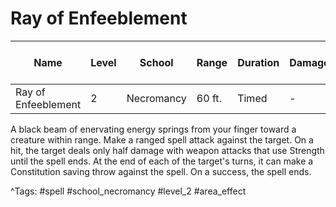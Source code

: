 # Ray of Enfeeblement

| Name | Level | School | Range | Duration | Damage | Save DC & Type |
|------|-------|--------|-------|----------|--------|----------------|
| Ray of Enfeeblement | 2 | Necromancy | 60 ft. | Timed | - | - |

A black beam of enervating energy springs from your finger toward a creature within range. Make a ranged spell attack against the target. On a hit, the target deals only half damage with weapon attacks that use Strength until the spell ends. At the end of each of the target's turns, it can make a Constitution saving throw against the spell. On a success, the spell ends.

^Tags: #spell #school_necromancy #level_2 #area_effect